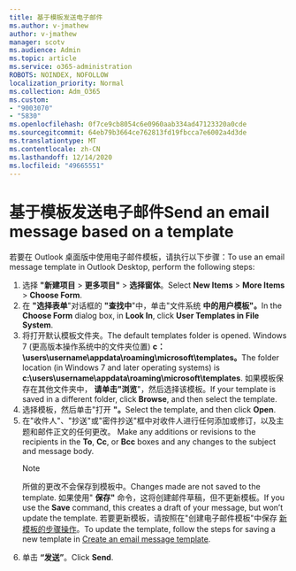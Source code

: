 ```yaml
---
title: 基于模板发送电子邮件
ms.author: v-jmathew
author: v-jmathew
manager: scotv
ms.audience: Admin
ms.topic: article
ms.service: o365-administration
ROBOTS: NOINDEX, NOFOLLOW
localization_priority: Normal
ms.collection: Adm_O365
ms.custom:
- "9003070"
- "5830"
ms.openlocfilehash: 0f7ce9cb8054c6e0960aab334ad47123320a0cde
ms.sourcegitcommit: 64eb79b3664ce762813fd19fbcca7e6002a4d3de
ms.translationtype: MT
ms.contentlocale: zh-CN
ms.lasthandoff: 12/14/2020
ms.locfileid: "49665551"
---
```

# <a name="send-an-email-message-based-on-a-template"></a><span data-ttu-id="dd330-102">基于模板发送电子邮件</span><span class="sxs-lookup"><span data-stu-id="dd330-102">Send an email message based on a template</span></span>

<span data-ttu-id="dd330-103">若要在 Outlook 桌面版中使用电子邮件模板，请执行以下步骤：</span><span class="sxs-lookup"><span data-stu-id="dd330-103">To use an email message template in Outlook Desktop, perform the following steps:</span></span>

1. <span data-ttu-id="dd330-104">选择 **"新建项目**  >  **更多项目"**  >  **选择窗体**。</span><span class="sxs-lookup"><span data-stu-id="dd330-104">Select **New Items** > **More Items** > **Choose Form**.</span></span>
2. <span data-ttu-id="dd330-105">在 **"选择表单**"对话框的 **"查找中**"中，单击"文件系统 **中的用户模板"。**</span><span class="sxs-lookup"><span data-stu-id="dd330-105">In the **Choose Form** dialog box, in **Look In**, click **User Templates in File System**.</span></span>
3. <span data-ttu-id="dd330-106">将打开默认模板文件夹。</span><span class="sxs-lookup"><span data-stu-id="dd330-106">The default templates folder is opened.</span></span> <span data-ttu-id="dd330-107">Windows 7 (更高版本操作系统中的文件夹位置) **c：\users\username\appdata\roaming\microsoft\templates。**</span><span class="sxs-lookup"><span data-stu-id="dd330-107">The folder location (in Windows 7 and later operating systems) is **c:\users\username\appdata\roaming\microsoft\templates**.</span></span> <span data-ttu-id="dd330-108">如果模板保存在其他文件夹中， **请单击"浏览**"，然后选择该模板。</span><span class="sxs-lookup"><span data-stu-id="dd330-108">If your template is saved in a different folder, click **Browse**, and then select the template.</span></span>
4. <span data-ttu-id="dd330-109">选择模板，然后单击"打开 **"。**</span><span class="sxs-lookup"><span data-stu-id="dd330-109">Select the template, and then click **Open**.</span></span>
5. <span data-ttu-id="dd330-110">在"收件人"、"抄送"或"密件抄送"框中对收件人进行任何添加或修订，以及主题和邮件正文的任何更改。 </span><span class="sxs-lookup"><span data-stu-id="dd330-110">Make any additions or revisions to the recipients in the **To**, **Cc**, or **Bcc** boxes and any changes to the subject and message body.</span></span>
    > [!NOTE]
    > <span data-ttu-id="dd330-111">所做的更改不会保存到模板中。</span><span class="sxs-lookup"><span data-stu-id="dd330-111">Changes made are not saved to the template.</span></span> <span data-ttu-id="dd330-112">如果使用" **保存"** 命令，这将创建邮件草稿，但不更新模板。</span><span class="sxs-lookup"><span data-stu-id="dd330-112">If you use the **Save** command, this creates a draft of your message, but won’t update the template.</span></span> <span data-ttu-id="dd330-113">若要更新模板，请按照在"创建电子邮件模板"中保存 [新模板的步骤操作](https://support.microsoft.com/office/create-an-email-message-template-43ec7142-4dd0-4351-8727-bd0977b6b2d1)。</span><span class="sxs-lookup"><span data-stu-id="dd330-113">To update the template, follow the steps for saving a new template in [Create an email message template](https://support.microsoft.com/office/create-an-email-message-template-43ec7142-4dd0-4351-8727-bd0977b6b2d1).</span></span>
6. <span data-ttu-id="dd330-114">单击 **“发送”**。</span><span class="sxs-lookup"><span data-stu-id="dd330-114">Click **Send**.</span></span>
